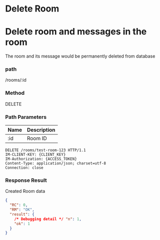 # Delete Room

# Delete room and messages in the room

The room and its message would be permanently deleted from database


### path

/rooms/:id

### Method

DELETE

### Path Parameters

| Name | Description |
| ---- | ----------- |
| :id  | Room ID     |

```
DELETE /rooms/test-room-123 HTTP/1.1
IM-CLIENT-KEY: {CLIENT_KEY}
IM-Authorization: {ACCESS_TOKEN}
Content-Type: application/json; charset=utf-8
Connection: close
```

### Response Result

Created Room data

```json
{
  "RC": 0,
  "RM": "OK",
  "result": {
    /* Debugging detail */ "n": 1,
    "ok": 1
  }
}
```